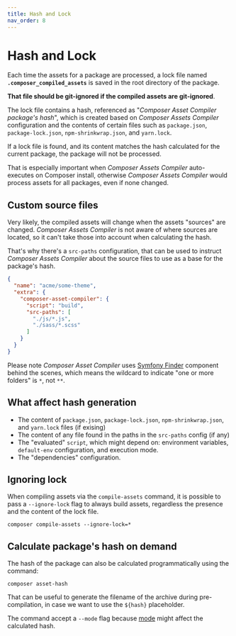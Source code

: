 ```yaml
---
title: Hash and Lock
nav_order: 8
---
```


# Hash and Lock

Each time the assets for a package are processed, a lock file named **`.composer_compiled_assets`** is saved in the root directory of the package.

**That file should be git-ignored if the compiled assets are git-ignored**.

The lock file contains a hash, referenced as "*Composer Asset Compiler package's hash*", which is created based on _Composer Assets Compiler_ configuration and the contents of certain files such as `package.json`, `package-lock.json`, `npm-shrinkwrap.json`, and `yarn.lock`.

If a lock file is found, and its content matches the hash calculated for the current package, the package will not be processed.

That is especially important when _Composer Assets Compiler_ auto-executes on Composer install, otherwise _Composer Assets Compiler_ would process assets for all packages, even if none changed.



## Custom source files

Very likely, the compiled assets will change when the assets "sources" are changed. _Composer Assets Compiler_ is not aware of where sources are located, so it can't take those into account when calculating the hash.

That's why there's a `src-paths` configuration, that can be used to instruct _Composer Assets Compiler_ about the source files to use as a base for the package's hash.

```json
{
  "name": "acme/some-theme",
  "extra": {
    "composer-asset-compiler": {
      "script": "build",
      "src-paths": [
        "./js/*.js",
        "./sass/*.scss"
      ]
    }
  }
}
```

Please note _Composer Asset Compiler_ uses [Symfony Finder](https://symfony.com/doc/current/components/finder.html#location) component behind the scenes, which means the wildcard to indicate "one or more folders" is `*`, not `**`.



## What affect hash generation

- The content of `package.json`, `package-lock.json`, `npm-shrinkwrap.json`, and `yarn.lock` files (if exising)
- The content of any file found in the paths in the `src-paths` config (if any)
- The "evaluated" `script`, which might depend on: environment variables, `default-env` configuration, and execution mode.
- The "dependencies" configuration.



## Ignoring lock

When compiling assets via the `compile-assets` command, it is possible to pass a `--ignore-lock` flag to always build assets, regardless the presence and the content of the lock file.

````shell
composer compile-assets --ignore-lock=*
````



## Calculate package's hash on demand

The hash of the package can also be calculated programmatically using the command:

```shell
composer asset-hash
```

That can be useful to generate the filename of the archive during pre-compilation, in case we want to use the `${hash}` placeholder.

The command accept a `--mode` flag because [mode](./008-Execution_Mode.md) might affect the calculated hash.
